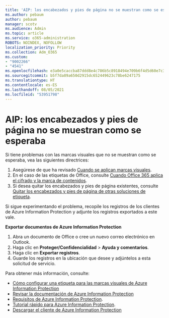 ```yaml
---
title: 'AIP: los encabezados y pies de página no se muestran como se esperaba'
ms.author: pebaum
author: pebaum
manager: scotv
ms.audience: Admin
ms.topic: article
ms.service: o365-administration
ROBOTS: NOINDEX, NOFOLLOW
localization_priority: Priority
ms.collection: Adm_O365
ms.custom:
- "9002266"
- "4541"
ms.openlocfilehash: e3a0e5caccba87ddd8e4c786b5c8918494e709b6f4d5d60e7c31215a60b1d5d6
ms.sourcegitcommit: b5f7da89a650d2915dc652449623c78be6247175
ms.translationtype: HT
ms.contentlocale: es-ES
ms.lasthandoff: 08/05/2021
ms.locfileid: "53951798"
---
```

# <a name="aip-headers-and-footers-not-displaying-as-expected"></a>AIP: los encabezados y pies de página no se muestran como se esperaba

Si tiene problemas con las marcas visuales que no se muestran como se esperaba, vea las siguientes directrices:

1. Asegúrese de que ha revisado [Cuando se aplican marcas visuales](https://docs.microsoft.com/azure/information-protection/configure-policy-markings#when-visual-markings-are-applied).
2. En el caso de las etiquetas de Office, consulte [Cuando Office 365 aplica el cifrado y la marca de contenidos](https://docs.microsoft.com/microsoft-365/compliance/sensitivity-labels-office-apps#when-office-apps-apply-content-marking-and-encryption).
3. Si desea quitar los encabezados y pies de página existentes, consulte [Quitar los encabezados y pies de página de otras soluciones de etiqueta](https://docs.microsoft.com/azure/information-protection/rms-client/client-admin-guide-customizations#remove-headers-and-footers-from-other-labeling-solutions).

Si sigue experimentando el problema, recopile los registros de los clientes de Azure Information Protection y adjunte los registros exportados a este vale.

**Exportar documentos de Azure Information Protection**

1. Abra un documento de Office o cree un nuevo correo electrónico en Outlook.
2. Haga clic en **Proteger/Confidencialidad** > **Ayuda y comentarios**.
3. Haga clic en **Exportar registros**.
4. Guarde los registros en la ubicación que desee y adjúntelos a esta solicitud de servicio.

Para obtener más información, consulte:

- [Cómo configurar una etiqueta para las marcas visuales de Azure Information Protection](https://docs.microsoft.com/azure/information-protection/configure-policy-markings)
- [Revisar la documentación de Azure Information Protection](https://docs.microsoft.com/azure/information-protection/what-is-information-protection)
- [Requisitos de Azure Information Protection](https://docs.microsoft.com/azure/information-protection/get-started/requirements).
- [Tutorial rápido para Azure Information Protection](https://docs.microsoft.com/azure/information-protection/get-started/infoprotect-quick-start-tutorial).
- [Descargar el cliente de Azure Information Protection](https://www.microsoft.com/download/details.aspx?id=53018)
